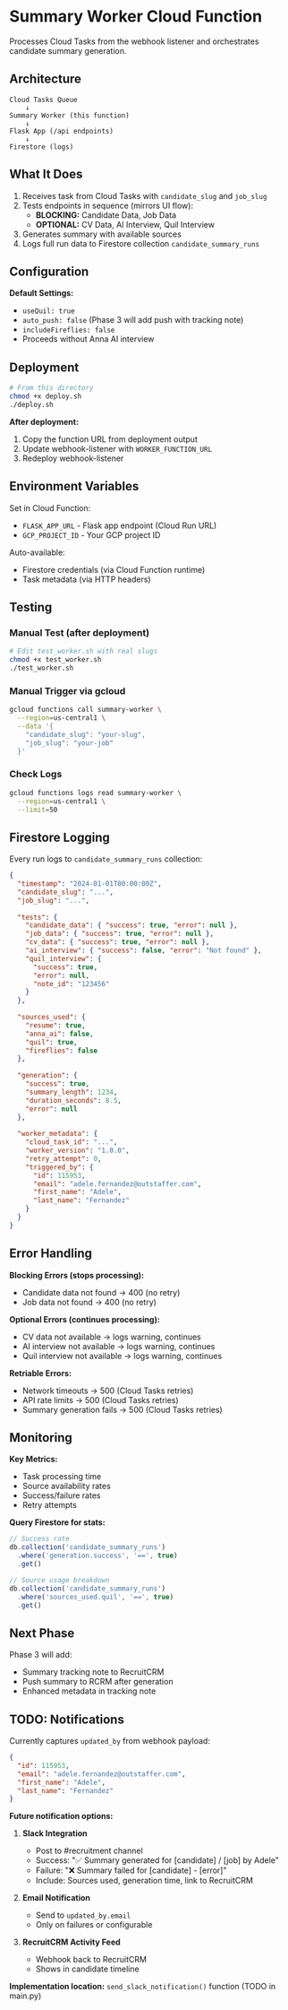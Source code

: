 # Summary Worker Cloud Function

Processes Cloud Tasks from the webhook listener and orchestrates candidate summary generation.

## Architecture

```
Cloud Tasks Queue
    ↓
Summary Worker (this function)
    ↓
Flask App (/api endpoints)
    ↓
Firestore (logs)
```

## What It Does

1. Receives task from Cloud Tasks with `candidate_slug` and `job_slug`
2. Tests endpoints in sequence (mirrors UI flow):
   - **BLOCKING:** Candidate Data, Job Data
   - **OPTIONAL:** CV Data, AI Interview, Quil Interview
3. Generates summary with available sources
4. Logs full run data to Firestore collection `candidate_summary_runs`

## Configuration

**Default Settings:**
- `useQuil: true`
- `auto_push: false` (Phase 3 will add push with tracking note)
- `includeFireflies: false`
- Proceeds without Anna AI interview

## Deployment

```bash
# From this directory
chmod +x deploy.sh
./deploy.sh
```

**After deployment:**
1. Copy the function URL from deployment output
2. Update webhook-listener with `WORKER_FUNCTION_URL`
3. Redeploy webhook-listener

## Environment Variables

Set in Cloud Function:
- `FLASK_APP_URL` - Flask app endpoint (Cloud Run URL)
- `GCP_PROJECT_ID` - Your GCP project ID

Auto-available:
- Firestore credentials (via Cloud Function runtime)
- Task metadata (via HTTP headers)

## Testing

### Manual Test (after deployment)
```bash
# Edit test_worker.sh with real slugs
chmod +x test_worker.sh
./test_worker.sh
```

### Manual Trigger via gcloud
```bash
gcloud functions call summary-worker \
  --region=us-central1 \
  --data '{
    "candidate_slug": "your-slug",
    "job_slug": "your-job"
  }'
```

### Check Logs
```bash
gcloud functions logs read summary-worker \
  --region=us-central1 \
  --limit=50
```

## Firestore Logging

Every run logs to `candidate_summary_runs` collection:

```json
{
  "timestamp": "2024-01-01T00:00:00Z",
  "candidate_slug": "...",
  "job_slug": "...",
  
  "tests": {
    "candidate_data": { "success": true, "error": null },
    "job_data": { "success": true, "error": null },
    "cv_data": { "success": true, "error": null },
    "ai_interview": { "success": false, "error": "Not found" },
    "quil_interview": { 
      "success": true, 
      "error": null,
      "note_id": "123456"
    }
  },
  
  "sources_used": {
    "resume": true,
    "anna_ai": false,
    "quil": true,
    "fireflies": false
  },
  
  "generation": {
    "success": true,
    "summary_length": 1234,
    "duration_seconds": 8.5,
    "error": null
  },
  
  "worker_metadata": {
    "cloud_task_id": "...",
    "worker_version": "1.0.0",
    "retry_attempt": 0,
    "triggered_by": {
      "id": 115953,
      "email": "adele.fernandez@outstaffer.com",
      "first_name": "Adele",
      "last_name": "Fernandez"
    }
  }
}
```

## Error Handling

**Blocking Errors (stops processing):**
- Candidate data not found → 400 (no retry)
- Job data not found → 400 (no retry)

**Optional Errors (continues processing):**
- CV data not available → logs warning, continues
- AI interview not available → logs warning, continues
- Quil interview not available → logs warning, continues

**Retriable Errors:**
- Network timeouts → 500 (Cloud Tasks retries)
- API rate limits → 500 (Cloud Tasks retries)
- Summary generation fails → 500 (Cloud Tasks retries)

## Monitoring

**Key Metrics:**
- Task processing time
- Source availability rates
- Success/failure rates
- Retry attempts

**Query Firestore for stats:**
```javascript
// Success rate
db.collection('candidate_summary_runs')
  .where('generation.success', '==', true)
  .get()

// Source usage breakdown
db.collection('candidate_summary_runs')
  .where('sources_used.quil', '==', true)
  .get()
```

## Next Phase

Phase 3 will add:
- Summary tracking note to RecruitCRM
- Push summary to RCRM after generation
- Enhanced metadata in tracking note

## TODO: Notifications

Currently captures `updated_by` from webhook payload:
```json
{
  "id": 115953,
  "email": "adele.fernandez@outstaffer.com",
  "first_name": "Adele",
  "last_name": "Fernandez"
}
```

**Future notification options:**

1. **Slack Integration**
   - Post to #recruitment channel
   - Success: "✅ Summary generated for [candidate] / [job] by Adele"
   - Failure: "❌ Summary failed for [candidate] - [error]"
   - Include: Sources used, generation time, link to RecruitCRM

2. **Email Notification**
   - Send to `updated_by.email`
   - Only on failures or configurable

3. **RecruitCRM Activity Feed**
   - Webhook back to RecruitCRM
   - Shows in candidate timeline

**Implementation location:** `send_slack_notification()` function (TODO in main.py)
